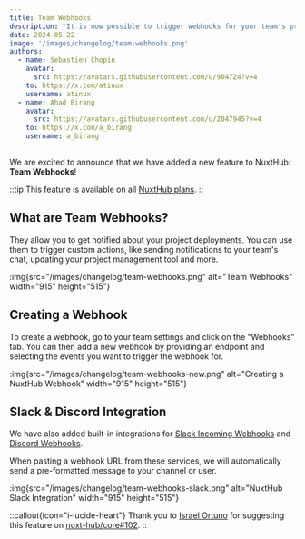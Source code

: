 ```yaml
---
title: Team Webhooks
description: "It is now possible to trigger webhooks for your team's projects when a new deployment is created."
date: 2024-05-22
image: '/images/changelog/team-webhooks.png'
authors:
  - name: Sebastien Chopin
    avatar: 
      src: https://avatars.githubusercontent.com/u/904724?v=4
    to: https://x.com/atinux
    username: atinux
  - name: Ahad Birang
    avatar: 
      src: https://avatars.githubusercontent.com/u/2047945?v=4
    to: https://x.com/a_birang
    username: a_birang
---
```


We are excited to announce that we have added a new feature to NuxtHub: **Team Webhooks**!

::tip
This feature is available on all [NuxtHub plans](/pricing).
::

## What are Team Webhooks?

They allow you to get notified about your project deployments. You can use them to trigger custom actions, like sending notifications to your team's chat, updating your project management tool and more.

:img{src="/images/changelog/team-webhooks.png" alt="Team Webhooks" width="915" height="515"}

## Creating a Webhook

To create a webhook, go to your team settings and click on the "Webhooks" tab. You can then add a new webhook by providing an endpoint and selecting the events you want to trigger the webhook for.

:img{src="/images/changelog/team-webhooks-new.png" alt="Creating a NuxtHub Webhook" width="915" height="515"}

## Slack & Discord Integration

We have also added built-in integrations for [Slack Incoming Webhooks](https://api.slack.com/messaging/webhooks) and [Discord Webhooks](https://support.discord.com/hc/en-us/articles/228383668-Intro-to-Webhooks).

When pasting a webhook URL from these services, we will automatically send a pre-formatted message to your channel or user.

:img{src="/images/changelog/team-webhooks-slack.png" alt="NuxtHub Slack Integration" width="915" height="515"}

::callout{icon="i-lucide-heart"}
Thank you to [Israel Ortuno](https://github.com/IsraelOrtuno) for suggesting this feature on [nuxt-hub/core#102](https://github.com/nuxt-hub/core/issues/102).
::
